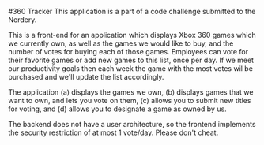 #360 Tracker
This application is a part of a code challenge submitted to the Nerdery.

This is a front-end for an application which displays Xbox 360 games which we 
currently own, as well as the games we would like to buy, and the number of 
votes for buying each of those games. Employees can vote for their favorite
games or add new games to this list, once per day. If we meet our productivity
goals then each week the game with the most votes wil be purchased and we'll
update the list accordingly.

The application (a) displays the games we own, (b) displays games that we want
to own, and lets you vote on them, (c) allows you to submit new titles for 
voting, and (d) allows you to designate a game as owned by us.

The backend does not have a user architecture, so the frontend implements the
security restriction of at most 1 vote/day. Please don't cheat.

